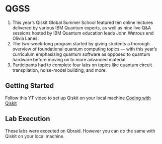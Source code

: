 # QGSS

1. This year’s Qiskit Global Summer School featured ten online lectures delivered by various IBM Quantum experts, as well as nine live Q&A sessions hosted by IBM Quantum education leads John Watrous and Olivia Lanes. 
2. The two-week-long program started by giving students a thorough overview of foundational quantum computing topics — with this year’s curriculum emphasizing quantum software as opposed to quantum hardware before moving on to more advanced material. 
3. Participants had to complete four labs on topics like quantum circuit transpilation, noise-model building, and more.
   
## Getting Started

Follow this YT video to set up Qiskit on your local machine [Coding with Qiskit](https://youtu.be/dZWz4Gs_BuI)

## Lab Execution

These labs were exceuted on Qbraid. However you can do the same with Qiskit on your local machine.
